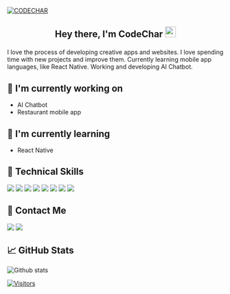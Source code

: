 [![CODECHAR](https://user-images.githubusercontent.com/110349684/184028119-bee1db4c-0e60-4a44-8739-2e784bc70f80.png)](https://codechar-website.web.app/)
## <p align="center">Hey there, I'm CodeChar <img src="https://media.giphy.com/media/hvRJCLFzcasrR4ia7z/giphy.gif" width="25px"></p>

I love the process of developing creative apps and websites. I love spending time with new projects and improve them. Currently learning mobile app languages, like React Native. Working and developing AI Chatbot.

## 🔭 I'm currently working on
- AI Chatbot
- Restaurant mobile app

## 🌱 I'm currently learning
- React Native

## 💼 Technical Skills

![](https://img.shields.io/badge/Code-Csharp-informational?style=flat&logo=csharp&color=764ABC)
![](https://img.shields.io/badge/Code-Python-informational?style=flat&logo=Python&color=16537e)
![](https://img.shields.io/badge/Code-SQLite-informational?style=flat&logo=SQLite&color=3d85c6)
![](https://img.shields.io/badge/Code-Angular-informational?style=flat&logo=Angular&color=cc0000)
![](https://img.shields.io/badge/Code-HTML5-informational?style=flat&logo=HTML5&color=E34F26)
![](https://img.shields.io/badge/Code-JavaScript-informational?style=flat&logo=JavaScript&color=F7DF1E)
![](https://img.shields.io/badge/Code-CSS3-informational?style=flat&logo=CSS3&color=38761d)
![](https://img.shields.io/badge/Code-Github-informational?style=flat&logo=Github&color=000000)

## 🤝 Contact Me
[![](https://img.shields.io/badge/Website-informational?style=flat&logo=Website&color=383838)](https://codechar-website.web.app/)
![](https://img.shields.io/badge/codechar.web.app@gmail.com-informational?style=flat&logo=Gmail&color=383838)

## 📈 GitHub Stats 
![Github stats](https://github-readme-stats.vercel.app/api?username=CodeChar&show_icons=true&title_color=001eff&icon_color=001eff&text_color=000000&bg_color=f3f6f4&border_color=000000&border_radius=10)

[![Visitors](https://visitor-badge.glitch.me/badge?page_id=CodeChar)](https://codechar-website.web.app/)
